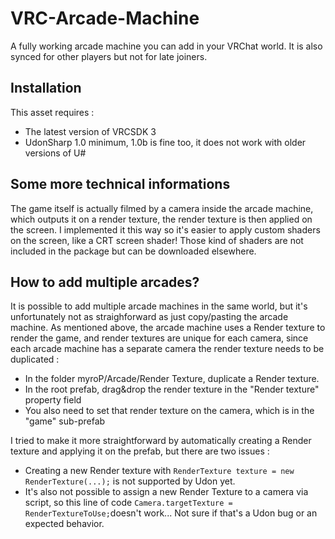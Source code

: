 # VRC-Arcade-Machine

A fully working arcade machine you can add in your VRChat world.
It is also synced for other players but not for late joiners.

## Installation

This asset requires :
- The latest version of VRCSDK 3
- UdonSharp 1.0 minimum, 1.0b is fine too, it does not work with older versions of U#

## Some more technical informations

The game itself is actually filmed by a camera inside the arcade machine, which outputs it on a render texture, the render texture is then applied on the screen.
I implemented it this way so it's easier to apply custom shaders on the screen, like a CRT screen shader! Those kind of shaders are not included in the package but can be downloaded elsewhere.

## How to add multiple arcades?

It is possible to add multiple arcade machines in the same world, but it's unfortunately not as straighforward as just copy/pasting the arcade machine.
As mentioned above, the arcade machine uses a Render texture to render the game, and render textures are unique for each camera, since each arcade machine has a separate camera the render texture needs to be duplicated :
- In the folder myroP/Arcade/Render Texture, duplicate a Render texture.
- In the root prefab, drag&drop the render texture in the "Render texture" property field
- You also need to set that render texture on the camera, which is in the "game" sub-prefab

I tried to make it more straightforward by automatically creating a Render texture and applying it on the prefab, but there are two issues :
- Creating a new Render texture with `RenderTexture texture = new RenderTexture(...);` is not supported by Udon yet.
- It's also not possible to assign a new Render Texture to a camera via script, so this line of code `Camera.targetTexture = RenderTextureToUse;`doesn't work... Not sure if that's a Udon bug or an expected behavior.

